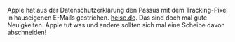 Apple hat aus der Datenschutzerklärung den Passus mit dem Tracking-Pixel in hauseigenen E-Mails gestrichen. [heise.de](https://www.heise.de/news/Apple-will-offenbar-auf-Tracking-Pixel-in-E-Mails-verzichten-6059379.html). Das sind doch mal gute Neuigkeiten. Apple tut was und andere sollten sich mal eine Scheibe davon abschneiden!